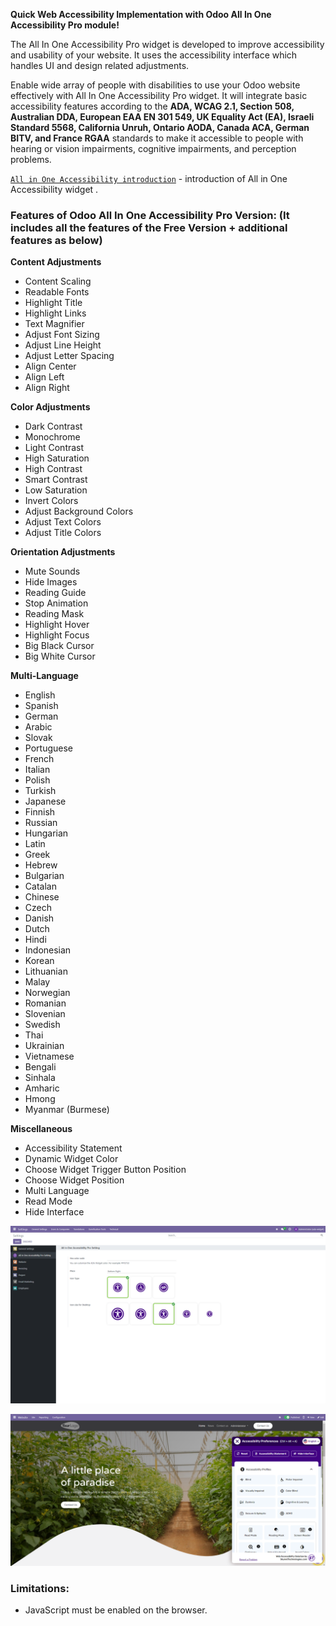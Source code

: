 **Quick Web Accessibility Implementation with Odoo All In One Accessibility Pro module!**

The All In One Accessibility Pro widget is developed to improve accessibility and usability of your website. It uses the accessibility interface which handles UI and design related adjustments.

Enable wide array of people with disabilities to use your Odoo website effectively with All In One Accessibility Pro widget. It will integrate basic accessibility features according to the **ADA, WCAG 2.1, Section 508, Australian DDA, European EAA EN 301 549, UK Equality Act (EA), Israeli Standard 5568, California Unruh, Ontario AODA, Canada ACA, German BITV, and France RGAA** standards to make it accessible to people with hearing or vision impairments, cognitive impairments, and perception problems.

[`All in One Accessibility introduction`](https://www.youtube.com/watch?v=PPQMWSzroAA) - introduction of All in One Accessibility widget .

### Features of Odoo All In One Accessibility Pro Version: (It includes all the features of the Free Version + additional features as below)

**Content Adjustments**

*   Content Scaling
*   Readable Fonts
*   Highlight Title
*   Highlight Links
*   Text Magnifier
*   Adjust Font Sizing
*   Adjust Line Height
*   Adjust Letter Spacing
*   Align Center
*   Align Left
*   Align Right

**Color Adjustments**

*   Dark Contrast
*   Monochrome
*   Light Contrast
*   High Saturation
*   High Contrast
*   Smart Contrast
*   Low Saturation
*   Invert Colors
*   Adjust Background Colors
*   Adjust Text Colors
*   Adjust Title Colors

**Orientation Adjustments**

*   Mute Sounds
*   Hide Images
*   Reading Guide
*   Stop Animation
*   Reading Mask
*   Highlight Hover
*   Highlight Focus
*   Big Black Cursor
*   Big White Cursor

**Multi-Language**

*   English
*   Spanish
*   German
*   Arabic
*   Slovak
*   Portuguese
*   French
*   Italian
*   Polish
*   Turkish
*   Japanese
*   Finnish
*   Russian
*   Hungarian
*   Latin
*   Greek
*   Hebrew
*   Bulgarian
*   Catalan
*   Chinese
*   Czech
*   Danish
*   Dutch
*   Hindi
*   Indonesian
*   Korean
*   Lithuanian
*   Malay
*   Norwegian
*   Romanian
*   Slovenian
*   Swedish
*   Thai
*   Ukrainian
*   Vietnamese
*   Bengali
*   Sinhala
*   Amharic
*   Hmong
*   Myanmar (Burmese)

**Miscellaneous**

*   Accessibility Statement
*   Dynamic Widget Color
*   Choose Widget Trigger Button Position
*   Choose Widget Position
*   Multi Language
*   Read Mode
*   Hide Interface

![plot](Odoo-allinoneaccessibilitypro/image/pro.png)

![plot](Odoo-allinoneaccessibilitypro/image/second.png)

### Limitations:

*   JavaScript must be enabled on the browser.
